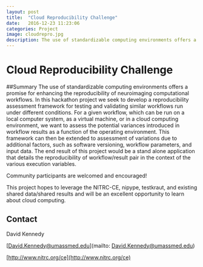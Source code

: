 ```yaml
---
layout: post
title:  "Cloud Reproducibility Challenge"
date:   2016-12-23 11:23:06
categories: Project
image: cloudrepro.jpg
description: The use of standardizable computing environments offers a promise for enhancing the reproducibility of neuroimaging computational workflows. 
---
```

# Cloud Reproducibility Challenge

##Summary
The use of standardizable computing environments offers a promise for enhancing the reproducibility of neuroimaging computational workflows. In this hackathon project we seek to develop a reproducibility assessment framework for testing and validating similar workflows run under different conditions. For a given workflow, which can be run on a local computer system, as a virtual machine, or in a cloud computing environment, we want to assess the potential variances introduced in workflow results as a function of the operating environment. This framework can then be extended to assessment of variations due to additional factors, such as software versioning, workflow parameters, and input data. The end result of this project would be a stand alone application that details the reproducibility of workflow/result pair in the context of the various execution variables.

Community participants are welcomed and encouraged!

This project hopes to leverage the NITRC-CE, nipype, testkraut, and existing shared data/shared results and will be an excellent opportunity to learn about cloud computing.

## Contact
David Kennedy

[David.Kennedy@umassmed.edu](mailto: David.Kennedy@umassmed.edu)

[http://www.nitrc.org/ce](http://www.nitrc.org/ce)
